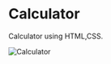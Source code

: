 
# Calculator
Calculator using HTML,CSS.


![Calculator](https://github.com/BhargavSaiAkula/Calculator/assets/121541530/864c9a23-9680-47d8-a05c-fc5b5efe4148)
